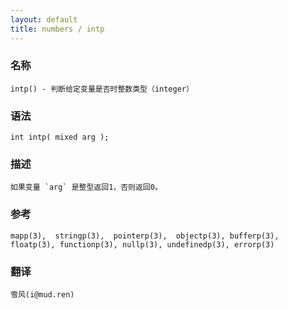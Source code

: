 ```yaml
---
layout: default
title: numbers / intp
---
```


### 名称

    intp() - 判断给定变量是否时整数类型（integer）

### 语法

    int intp( mixed arg );

### 描述

    如果变量 `arg` 是整型返回1，否则返回0。

### 参考

    mapp(3),  stringp(3),  pointerp(3),  objectp(3), bufferp(3), floatp(3), functionp(3), nullp(3), undefinedp(3), errorp(3)

### 翻译

    雪风(i@mud.ren)
